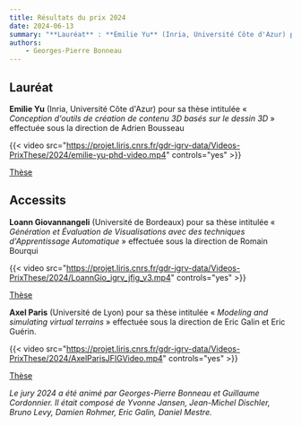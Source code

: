 ```yaml
---
title: Résultats du prix 2024
date: 2024-06-13
summary: "**Lauréat** : **Emilie Yu** (Inria, Université Côte d'Azur) pour sa thèse intitulée « *Conception d'outils de création de contenu 3D basés sur le dessin 3D* » effectuée sous la direction de Adrien Bousseau. <br>**Accessit** : **Loann Giovannangeli** (Université de Bordeaux) pour sa thèse intitulée « *Génération et Évaluation de Visualisations avec des techniques d'Apprentissage Automatique* » effectuée sous la direction de Romain Bourqui, et **Axel Paris** (Université de Lyon) pour sa thèse intitulée « *Modeling and simulating virtual terrains* » effectuée sous la direction de Eric Galin et Eric Guérin. "
authors:
    - Georges-Pierre Bonneau
---
```


## Lauréat

**Emilie Yu** (Inria, Université Côte d'Azur) pour sa thèse intitulée « *Conception d'outils de création de contenu 3D basés sur le dessin 3D* » effectuée sous la direction de Adrien Bousseau

{{< video src="https://projet.liris.cnrs.fr/gdr-igrv-data/Videos-PrixThese/2024/emilie-yu-phd-video.mp4" controls="yes" >}}



[Thèse](https://theses.hal.science/tel-04484971)

## Accessits

**Loann Giovannangeli** (Université de Bordeaux) pour sa thèse intitulée « *Génération et Évaluation de Visualisations avec des techniques d'Apprentissage Automatique* » effectuée sous la direction de Romain Bourqui

{{< video src="https://projet.liris.cnrs.fr/gdr-igrv-data/Videos-PrixThese/2024/LoannGio_igrv_jfig_v3.mp4" controls="yes" >}}



[Thèse](https://theses.hal.science/tel-04312123)

**Axel Paris** (Université de Lyon) pour sa thèse intitulée « *Modeling and simulating virtual terrains* » effectuée sous la direction de Eric Galin et Eric Guérin.

{{< video src="https://projet.liris.cnrs.fr/gdr-igrv-data/Videos-PrixThese/2024/AxelParisJFIGVideo.mp4" controls="yes" >}}



[Thèse](https://theses.hal.science/tel-04502530v1)

*Le jury 2024 a été animé par Georges-Pierre Bonneau et Guillaume Cordonnier. Il était composé de Yvonne Jansen, Jean-Michel Dischler, Bruno Levy, Damien Rohmer, Eric Galin, Daniel Mestre.*

